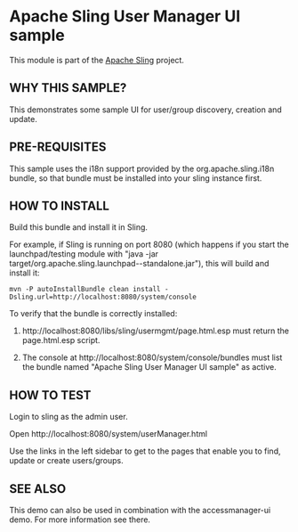 # Apache Sling User Manager UI sample

This module is part of the [Apache Sling](https://sling.apache.org) project.

## WHY THIS SAMPLE?

This demonstrates some sample UI for user/group discovery, creation and update.

## PRE-REQUISITES

This sample uses the i18n support provided by the org.apache.sling.i18n bundle,
so that bundle must be installed into your sling instance first. 

## HOW TO INSTALL

Build this bundle and install it in Sling.

For example, if Sling is running on port 8080 (which happens if you start 
the launchpad/testing module with 
  "java -jar target/org.apache.sling.launchpad-<version>-standalone.jar"), 
this will build and install it:

    mvn -P autoInstallBundle clean install -Dsling.url=http://localhost:8080/system/console
    
To verify that the bundle is correctly installed:

1) http://localhost:8080/libs/sling/usermgmt/page.html.esp must return the page.html.esp 
   script.

2) The console at http://localhost:8080/system/console/bundles must 
    list the bundle named "Apache Sling User Manager UI sample" as active.    

## HOW TO TEST

Login to sling as the admin user.

Open http://localhost:8080/system/userManager.html

Use the links in the left sidebar to get to the pages that enable you to 
find, update or create users/groups.

## SEE ALSO

This demo can also be used in combination with the accessmanager-ui demo. For more 
information see there.